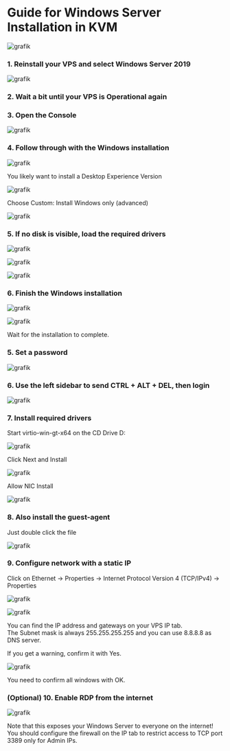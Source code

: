 # Guide for Windows Server Installation in KVM

![grafik](https://github.com/100UP/windows-install/assets/57064488/71a3e599-df17-486a-96eb-b301dd2ffb31)

### 1. Reinstall your VPS and select Windows Server 2019

![grafik](https://github.com/100UP/windows-install/assets/57064488/38ef5471-dcfd-48a4-8b47-ea88e131bac1)

### 2. Wait a bit until your VPS is Operational again

### 3. Open the Console

![grafik](https://github.com/100UP/windows-install/assets/57064488/c5170cbc-a6c6-45a9-8639-e483477d5b78)

### 4. Follow through with the Windows installation

![grafik](https://github.com/100UP/windows-install/assets/57064488/98604c32-92c3-49f0-a829-646442eeaa82)

You likely want to install a Desktop Experience Version

![grafik](https://github.com/100UP/windows-install/assets/57064488/5ab7ea8d-d875-400e-b8f0-5f0deb5e5be4)

Choose Custom: Install Windows only (advanced)

![grafik](https://github.com/100UP/windows-install/assets/57064488/d80728f4-b592-4967-90ca-c43d4f9c58eb)

### 5. If no disk is visible, load the required drivers

![grafik](https://github.com/100UP/windows-install/assets/57064488/23c8fd3b-aa70-4165-bb01-39125245eb47)

![grafik](https://github.com/100UP/windows-install/assets/57064488/a53d039b-07ad-41cd-ba01-ed3b113033f0)

![grafik](https://github.com/100UP/windows-install/assets/57064488/8b722713-735b-485c-b287-a535a43d8d1c)

### 6. Finish the Windows installation

![grafik](https://github.com/100UP/windows-install/assets/57064488/27ccd441-6d2a-4a99-b19e-b9a9f457ed4d)

![grafik](https://github.com/100UP/windows-install/assets/57064488/f3f79efe-79a7-4d2a-b524-45d271ac594b)

Wait for the installation to complete.

### 5. Set a password

![grafik](https://github.com/100UP/windows-install/assets/57064488/dfe984d9-7da4-4d8f-8d92-d090016f8e9a)

### 6. Use the left sidebar to send CTRL + ALT + DEL, then login

![grafik](https://github.com/100UP/windows-install/assets/57064488/7754c01c-4c4d-4f9d-ade8-bbbaf179749a)

### 7. Install required drivers

Start virtio-win-gt-x64 on the CD Drive D:

![grafik](https://github.com/100UP/windows-install/assets/57064488/d3e62ff4-41be-4c21-ae0f-44e4f1bc6420)

Click Next and Install

![grafik](https://github.com/100UP/windows-install/assets/57064488/43485cb3-9a27-4cd3-873a-ab42b47fff71)

Allow NIC Install

![grafik](https://github.com/100UP/windows-install/assets/57064488/7e6cba76-907f-4355-b17d-3051616b848f)

### 8. Also install the guest-agent

Just double click the file

![grafik](https://github.com/100UP/windows-install/assets/57064488/e8244f64-0de1-494c-b3cf-0ecfb8dc6ce3)

### 9. Configure network with a static IP

Click on Ethernet -> Properties -> Internet Protocol Version 4 (TCP/IPv4) -> Properties

![grafik](https://github.com/100UP/windows-install/assets/57064488/9c43f3d0-f365-48ed-9faa-0d1b6979676a)

![grafik](https://github.com/user-attachments/assets/a6d7a219-ceee-4328-85c6-525f95e92b39)

You can find the IP address and gateways on your VPS IP tab.  
The Subnet mask is always 255.255.255.255 and you can use 8.8.8.8 as DNS server.

If you get a warning, confirm it with Yes.

![grafik](https://github.com/100UP/windows-install/assets/57064488/45a47c3a-365f-4353-8265-8bab1e47da6e)

You need to confirm all windows with OK.

### (Optional) 10. Enable RDP from the internet

![grafik](https://github.com/100UP/windows-install/assets/57064488/e8f46d35-ae9a-47c2-9410-bedd85fd0e06)

Note that this exposes your Windows Server to everyone on the internet!  
You should configure the firewall on the IP tab to restrict access to TCP port 3389 only for Admin IPs.
